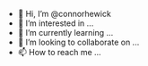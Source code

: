 - 👋 Hi, I’m @connorhewick
- 👀 I’m interested in ...
- 🌱 I’m currently learning ...
- 💞️ I’m looking to collaborate on ...
- 📫 How to reach me ...

<!---
connorhewick/connorhewick is a ✨ special ✨ repository because its `README.md` (this file) appears on your GitHub profile.
You can click the Preview link to take a look at your changes.
--->

